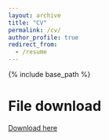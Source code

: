 ```yaml
---
layout: archive
title: "CV"
permalink: /cv/
author_profile: true
redirect_from:
  - /resume
---
```


{% include base_path %}

File download
======
[Download here](http://academicpages.github.io/files/CV_YUAN_MENGXU.pdf.pdf)

